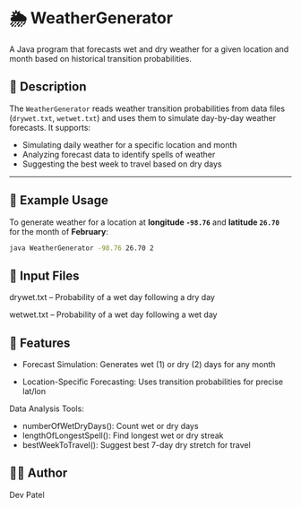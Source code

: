 # 🌦️ WeatherGenerator

A Java program that forecasts wet and dry weather for a given location and month based on historical transition probabilities.

## 📌 Description

The `WeatherGenerator` reads weather transition probabilities from data files (`drywet.txt`, `wetwet.txt`) and uses them to simulate day-by-day weather forecasts. It supports:
- Simulating daily weather for a specific location and month
- Analyzing forecast data to identify spells of weather
- Suggesting the best week to travel based on dry days

---

## 🧪 Example Usage

To generate weather for a location at **longitude `-98.76`** and **latitude `26.70`** for the month of **February**:

```bash
java WeatherGenerator -98.76 26.70 2
```

## 📂 Input Files

drywet.txt – Probability of a wet day following a dry day

wetwet.txt – Probability of a wet day following a wet day

## 🔧 Features

- Forecast Simulation: Generates wet (1) or dry (2) days for any month

- Location-Specific Forecasting: Uses transition probabilities for precise lat/lon

Data Analysis Tools:
  - numberOfWetDryDays(): Count wet or dry days
  - lengthOfLongestSpell(): Find longest wet or dry streak
  - bestWeekToTravel(): Suggest best 7-day dry stretch for travel

## 👨‍💻 Author
Dev Patel

